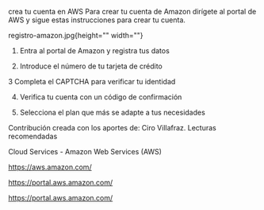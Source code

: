 crea tu cuenta en AWS
Para crear tu cuenta de Amazon dirígete al portal de AWS y sigue estas instrucciones para crear tu cuenta.

registro-amazon.jpg{height="" width=""}

1. Entra al portal de Amazon y registra tus datos

2. Introduce el número de tu tarjeta de crédito

3 Completa el CAPTCHA para verificar tu identidad

4. Verifica tu cuenta con un código de confirmación

5. Selecciona el plan que más se adapte a tus necesidades

Contribución creada con los aportes de: Ciro Villafraz.
Lecturas recomendadas

Cloud Services - Amazon Web Services (AWS)

https://aws.amazon.com/

https://portal.aws.amazon.com/

https://portal.aws.amazon.com/
